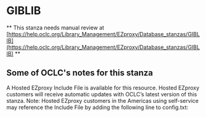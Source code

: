 # GIBLIB
** This stanza needs manual review at [https://help.oclc.org/Library_Management/EZproxy/Database_stanzas/GIBLIB](https://help.oclc.org/Library_Management/EZproxy/Database_stanzas/GIBLIB) **

## Some of OCLC's notes for this stanza

A Hosted EZproxy Include File is available for this resource. Hosted EZproxy customers will receive automatic updates with OCLC&rsquo;s latest version of this stanza. Note: Hosted EZproxy customers in the Americas using self-service may reference the Include File by adding the following line to config.txt:

&nbsp;

&nbsp;
